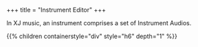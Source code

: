 +++
title = "Instrument Editor"
+++

In XJ music, an instrument comprises a set of Instrument Audios.

{{% children containerstyle="div" style="h6" depth="1" %}}